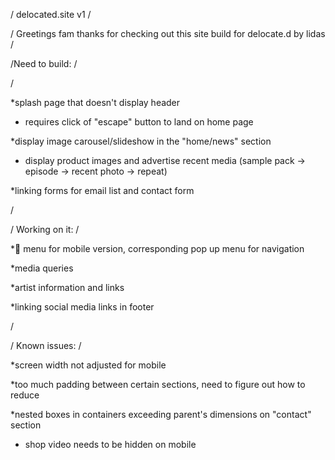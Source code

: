 / delocated.site  v1 /

/ Greetings fam thanks for checking out this site build for delocate.d by lidas /

/Need to build: /

/

*splash page that doesn't display header
  - requires click of "escape" button to land on home page

*display image carousel/slideshow  in the "home/news" section
  - display product images and advertise recent media (sample pack -> episode -> recent photo -> repeat)

*linking forms for email list and contact form

/

/ Working on it: /

*:hamburger: menu for mobile version, corresponding pop up menu for navigation

*media queries 

*artist information and links

*linking social media links in footer

/

/ Known issues: /

*screen width not adjusted for mobile

*too much padding between certain sections, need to figure out how to reduce 

*nested boxes in containers exceeding parent's dimensions on "contact" section

* shop video needs to be hidden on mobile




